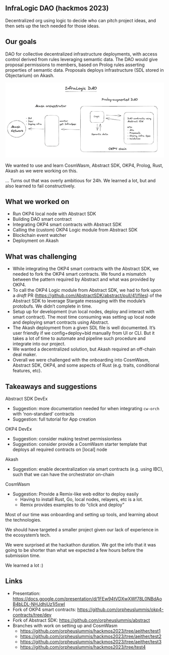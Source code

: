 ## InfraLogic DAO (hackmos 2023)

Decentralized org using logic to decide who can pitch project ideas, and then sets up the tech needed for those ideas.

## Our goals

DAO for collective decentralized infrastructure deployments, with access control derived from  rules leveraging semantic data. The DAO would give proposal permissions to members, based on Prolog rules asserting properties of semantic data. Proposals deploys infrastructure (SDL stored in Objectarium) on Akash.

![img](./architecture.png)

We wanted to use and learn CosmWasm, Abstract SDK, OKP4, Prolog, Rust, Akash as we were working on this.

… Turns out that was overly ambitious for 24h. We learned a lot, but and also learned to fail constructively.

## What we worked on

- Run OKP4 local node with Abstract SDK
- Building DAO smart contract
- Integrating OKP4 smart contracts with Abstract SDK
- Calling the (custom) OKP4 Logic module from Abstract SDK
- Blockchain event watcher
- Deployment on Akash

## What was challenging

- While integrating the OKP4 smart contracts with the Abstract SDK, we needed to fork the OKP4 smart contracts. We found a mismatch between the pattern required by Abstract and what was provided by OKP4.
- To call the OKP4 Logic module from Abstract SDK, we had to fork upon a *draft* PR (https://github.com/AbstractSDK/abstract/pull/41/files) of the Abstract SDK to leverage Stargate messaging with the module’s protobufs. We didn’t complete in time.
- Setup up for development (run local nodes, deploy and interact with smart contract). The most time consuming was setting up local node and deploying smart contracts using Abstract.
- The Akash deployment from a given SDL file is well documented. It’s user friendly if we config+deploy+bid manually from UI or CLI. But it takes a lot of time to automate and pipeline such procedure and integrate into our project.
- We wanted a decentralized solution, but Akash required an off-chain deal maker.
- Overall we were challenged with the onboarding into CosmWasm, Abstract SDK, OKP4, and some aspects of Rust (e.g. traits, conditional features, etc).

## Takeaways and suggestions

Abstract SDK DevEx

- Suggestion: more documentation needed for when integrating `cw-orch` with ‘non-standard’ contracts
- Suggestion: full tutorial for App creation

OKP4 DevEx

- Suggestion: consider making testnet permissionless
- Suggestion: consider provide a CosmWasm starter template that deploys all required contracts on [local] node

Akash

- Suggestion: enable decentralization via smart contracts (e.g. using IBC), such that we can have the orchestrator on-chain

CosmWasm

- Suggestion: Provide a Remix-like web editor to deploy easily
    - Having to install Rust, Go, local nodes, relayers, etc is a lot.
    - Remix provides examples to do “click and deploy”

Most of our time was onboarding and setting up tools, and learning about the technologies.

We should have targeted a smaller project given our lack of experience in the ecosystem’s tech.

We were surprised at the hackathon duration. We got the info that it was going to be shorter than what we expected a few hours before the submission time.

We learned a lot :)


## Links
- Presentation: https://docs.google.com/presentation/d/1FEw94tVDXwXWf78L0NBdAoB4bLDL-NHJdhjUz1i5xwI
- Fork of OKP4 smart contracts: https://github.com/orpheuslummis/okp4-contracts/tree/dev
- Fork of Abstract SDK: https://github.com/orpheuslummis/abstract
- Branches with work on setting up and CosmWasm
    - https://github.com/orpheuslummis/hackmos2023/tree/aeither/test1
    - https://github.com/orpheuslummis/hackmos2023/tree/aeither/test2
    - https://github.com/orpheuslummis/hackmos2023/tree/aeither/test3
    - https://github.com/orpheuslummis/hackmos2023/tree/test4